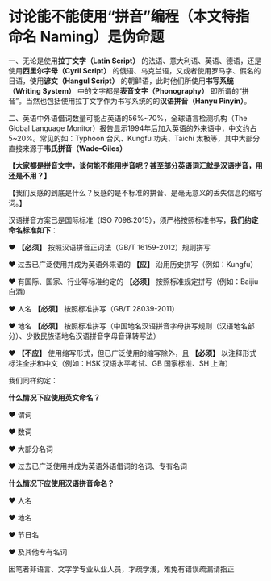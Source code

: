 # 讨论能不能使用“拼音”编程（本文特指 命名 Naming）是伪命题

一、无论是使用**拉丁文字（Latin Script）** 的法语、意大利语、英语、德语，还是使用**西里尔字母（Cyril Script）** 的俄语、乌克兰语，又或者使用罗马字、假名的日语，使用**谚文（Hangul Script）** 的朝鲜语，此时他们所使用**书写系统（Writing System）** 中的文字都是**表音文字（Phonography）** 即所谓的“拼音”。当然也包括使用拉丁文字作为书写系统的的**汉语拼音（Hanyu Pinyin）**。

二、英语中外语借词数量可能占英语的56%\~70%，全球语言检测机构（The Global Language Monitor）报告显示1994年后加入英语的外来语中，中文约占5~20%。常见的如：Typhoon 台风、Kungfu 功夫、Taichi 太极等，其中大部分直接来源于**韦氏拼音（Wade–Giles）**

**【大家都是拼音文字，谈何能不能用拼音呢？甚至部分英语词汇就是汉语拼音，用还是不用？】**

【我们反感的到底是什么？反感的是不标准的拼音、是毫无意义的丢失信息的缩写词。】

汉语拼音方案已是国际标准（ISO 7098:2015），须严格按照标准书写，**我们约定命名标准如下**：

♥ **【必须】** 按照汉语拼音正词法（GB/T 16159-2012）规则拼写

♥ 过去已广泛使用并成为英语外来语的 **【应】** 沿用历史拼写（例如：Kungfu）

♥ 有国际、国家、行业等标准约定的 **【必须】** 按照标准规定拼写（例如：Baijiu 白酒）

♥ 人名 **【必须】** 按照标准拼写（GB/T 28039-2011）

♥ 地名 **【必须】** 按照标准拼写（中国地名汉语拼音字母拼写规则（汉语地名部分）、少数民族语地名汉语拼音字母音译转写法）

♥ **【不应】** 使用缩写形式，但已广泛使用的缩写除外，且 **【必须】** 以注释形式标注全拼和中文（例如：HSK 汉语水平考试、GB 国家标准、SH 上海）

我们同样约定：

**什么情况下应使用英文命名？**

♥ 谓词

♥ 数词

♥ 大部分名词

♥ 过去已广泛使用并成为英语外语借词的名词、专有名词

**什么情况下应使用汉语拼音命名？**

♥ 人名

♥ 地名

♥ 节日名

♥ 及其他专有名词

因笔者非语言、文字学专业从业人员，才疏学浅，难免有错误疏漏请指正
